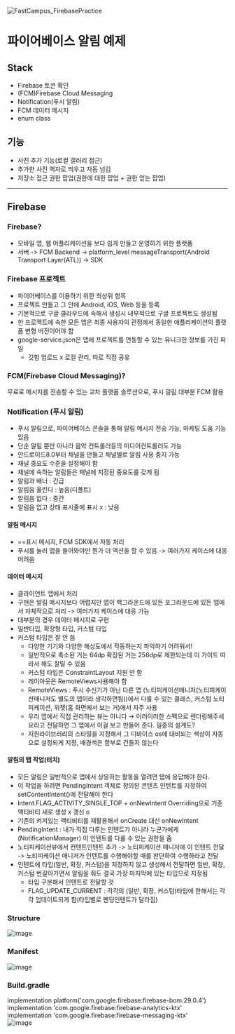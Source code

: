 ![FastCampus_FirebasePractice](https://user-images.githubusercontent.com/66052467/151383051-cf35202a-697c-4465-9220-d90ae3b9a4d9.gif)
# 파이어베이스 알림 예제
## Stack

- Firebase 토큰 확인
- (FCM)Firebase Cloud Messaging
- Notification(푸시 알림)
- FCM 데이터 메시지
- enum class
## 기능
- 사진 추가 기능(로컬 갤러리 접근)
- 추가한 사진 액자로 띄우고 자동 넘김
- 저장소 접근 권한 팝업(권한에 대한 팝업 + 권한 얻는 팝업)


---
## Firebase
### Firebase?
- 모바일 앱, 웹 어플리케이션을 보다 쉽게 만들고 운영하기 위한 플랫폼
- 서버 -> FCM Backend -> platform_level messageTransport(Android Transport Layer(ATL)) -> SDK

### Firebase 프로젝트
- 파이어베이스를 이용하기 위한 최상위 항목
- 프로젝트 만들고 그 안에 Android, iOS, Web 등을 등록
- 기본적으로 구글 클라우드에 속해서 생성시 내부적으로 구글 프로젝트도 생성됨
- 한 프로젝트에 속한 모든 앱은 최종 사용자의 관점에서 동일한 애플리케이션의 플랫폼 변형 버전이어야 함
- google-service.json은 앱에 프로젝트를 연동할 수 있는 유니크한 정보를 가진 파일
  - 깃헙 업로드 x 로컬 관리, 따로 직접 공유  

### FCM(Firebase Cloud Messaging)?
무료로 메시지를 전송할 수 있는 교차 플랫폼 솔루션으로, 푸시 알림 대부분 FCM 활용

### Notification (푸시 알림)
- 푸시 알림으로, 파이어베이스 콘솔을 통해 알림 메시지 전송 가능, 마케팅 도움 기능 있음
- 단순 알림 뿐만 아니라 음악 컨트롤러등의 미디어컨트롤러도 가능
- 안드로이드8.0부터 채널을 만들고 채널별로 알림 사용 중지 가능
- 채널 중요도 수준을 설정해야 함
- 채널에 속하는 알림들은 채널에 지정된 중요도를 갖게 됨
- 알림과 배너 : 긴급
- 알림음 울린다 : 높음(디폴트)
- 알림음 없다 : 중간
- 알림음 없고 상태 표시줄에 표시 x : 낮음
#### 알림 메시지
- ==표시 메시지, FCM SDK에서 자동 처리
- 푸시를 눌러 앱을 들어와야만 뭔가 더 액션을 할 수 있음 -> 여러가지 케이스에 대응 어려움

#### 데이터 메시지
- 클라이언트 앱에서 처리
- 구현은 알림 메시지보다 어렵지만 앱이 백그라운드에 있든 포그라운드에 있든 앱에서 자체적으로 처리 -> 여러가지 케이스에 대응 가능
- 대부분의 경우 데이터 메시지로 구현
- 일반타입, 확장형 타입, 커스텀 타입
- 커스텀 타입은 잘 안 씀 
  - 다양한 기기와 다양한 해상도에서 작동하는지 파악하기 어려워서!
  - 일반적으로 축소된 거는 64dp 확장된 거는 256dp로 제한되는데 이 가이드 따라서 해도 잘릴 수 있음
  - 커스텀 타입은 ConstraintLayout 지원 안 함
  - 레이아웃은 RemoteViews사용해야 함
  - RemoteViews : 푸시 수신기가 아닌 다른 앱 (노티피케이션매니저(노티피케이션매니저도 별도의 앱이라 생각하면됨))에서 다룰 수 있는 클래스, 커스텀 노티피케이션, 위젯(홈 화면에서 보는 거)에서 자주 사용
  - 우리 앱에서 직접 관리하는 뷰는 아니다 → 이러이러한 스펙으로 렌더링해주세요라고 전달하면 그 앱에서 이걸 보고 만들어 준다. 일종의 설계도? 
  - 지원라이브러리의 스타일을 지정해서 그 디바이스 os에 대비되는 색상이 자동으로 설정되게 지정, 배경색은 함부로 건들지 않는다
 #### 알림의 탭 작업(터치)
- 모든 알림은 일반적으로 앱에서 상응하는 활동을 열려면 탭에 응답해야 한다.
- 이 작업을 하려면 PendingIntent 객체로 정의된 콘텐츠 인텐트를 지정하여 setContentIntent()에 전달해야 한다
- Intent.FLAG_ACTIVITY_SINGLE_TOP + onNewIntent Overriding으로 기존 액티비티 새로 생성 x 갱신 o
- 기존의 켜져있는 액티비티를 재활용해서 onCreate 대신 onNewIntent
- PendingIntent : 내가 직접 다루는 인텐트가 아니라 누군가에게(NotificationManager) 이 인텐트를 다룰 수 있는 권한을 줌
- 노티피케이션뷰에서 컨텐트인텐트 추가 -> 노티피케이션 매니저에 이 인텐트 전달 -> 노티피케이션 매니저가 인텐트를 수행해야할 때를 판단하여 수행하라고 전달
- 인텐트에 타입(일반, 확장, 커스텀)을 지정하지 않고 생성해서 전달하면 일반, 확장, 커스텀 번갈아가면서 알림을 줘도 결국 가장 마지막에 있는 타입으로 지정됨
  - 타입 구분해서 인텐트로 전달할 것
  - FLAG_UPDATE_CURRENT : 각각의 (일반, 확장, 커스텀)타입에 한해서는 각각 업데이트되게 함(타입별로 펜딩인텐트가 달라짐)
  
### Structure
![image](https://user-images.githubusercontent.com/66052467/151387928-d7189d3d-6154-48c9-b8d4-df2d27c30548.png)<br>

### Manifest
![image](https://user-images.githubusercontent.com/66052467/151392564-aa79e3a5-6b89-4a78-bdfe-e1d0f69a18e2.png)<br>

### Build.gradle
implementation platform('com.google.firebase:firebase-bom:29.0.4')<br>
implementation 'com.google.firebase:firebase-analytics-ktx'<br>
implementation 'com.google.firebase:firebase-messaging-ktx'<br>
![image](https://user-images.githubusercontent.com/66052467/151392676-9c704e20-b148-4d86-9930-f6a5c0f9d33e.png)<br>


